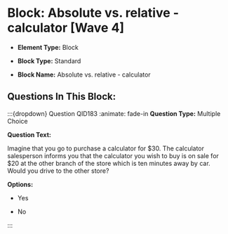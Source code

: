 # Block: Absolute vs. relative - calculator [Wave 4]



- **Element Type:** Block


- **Block Type:** Standard


- **Block Name:** Absolute vs. relative - calculator


## Questions In This Block:


:::{dropdown} Question QID183
:animate: fade-in
**Question Type:** Multiple Choice

**Question Text:**

Imagine that you go to purchase a calculator for $30. The calculator salesperson informs you that the calculator you wish to buy is on sale for $20 at the other branch of the store which is ten minutes away by car. Would you drive to the other store?

**Options:**

* Yes

* No


:::



